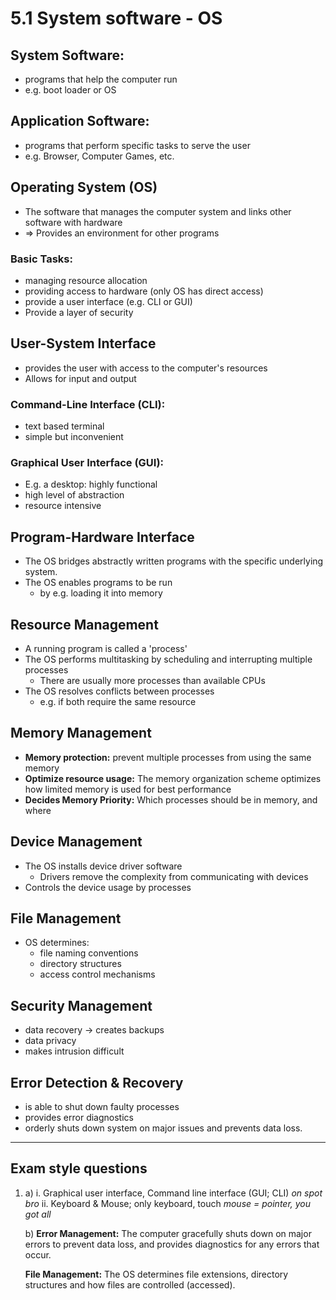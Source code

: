 # 5.1 System software - OS

## System Software:
- programs that help the computer run
- e.g. boot loader or OS

## Application Software:
- programs that perform specific tasks to serve the user
- e.g. Browser, Computer Games, etc.

## Operating System (OS)
- The software that manages the computer system and links other software with hardware
- => Provides an environment for other programs

### Basic Tasks:
- managing resource allocation
- providing access to hardware (only OS has direct access)
- provide a user interface (e.g. CLI or GUI)
- Provide a layer of security

## User-System Interface
- provides the user with access to the computer's resources
- Allows for input and output

### Command-Line Interface (CLI):
- text based terminal
- simple but inconvenient

### Graphical User Interface (GUI):
- E.g. a desktop: highly functional
- high level of abstraction
- resource intensive

## Program-Hardware Interface
- The OS bridges abstractly written programs with the specific underlying system.
- The OS enables programs to be run
    - by e.g. loading it into memory

## Resource Management
- A running program is called a 'process'
- The OS performs multitasking by scheduling and interrupting multiple processes
    - There are usually more processes than available CPUs
- The OS resolves conflicts between processes
    - e.g. if both require the same resource

## Memory Management
- **Memory protection:** prevent multiple processes from using the same memory
- **Optimize resource usage:** The memory organization scheme optimizes how limited memory is used for best performance
- **Decides Memory Priority:** Which processes should be in memory, and where

## Device Management
- The OS installs device driver software
    - Drivers remove the complexity from communicating with devices
- Controls the device usage by processes

## File Management
- OS determines:
    - file naming conventions
    - directory structures
    - access control mechanisms

## Security Management
- data recovery -> creates backups
- data privacy
- makes intrusion difficult

## Error Detection & Recovery
- is able to shut down faulty processes
- provides error diagnostics
- orderly shuts down system on major issues and prevents data loss.

---

## Exam style questions
1.  a)
    i. Graphical user interface, Command line interface (GUI; CLI) *on spot bro*
    ii. Keyboard & Mouse; only keyboard, touch *mouse = pointer, you got all*
    
    b) 
    **Error Management:** The computer gracefully shuts down on major errors to prevent data loss, and provides diagnostics for any errors that occur.
    
    **File Management:** The OS determines file extensions, directory structures and how files are controlled (accessed).